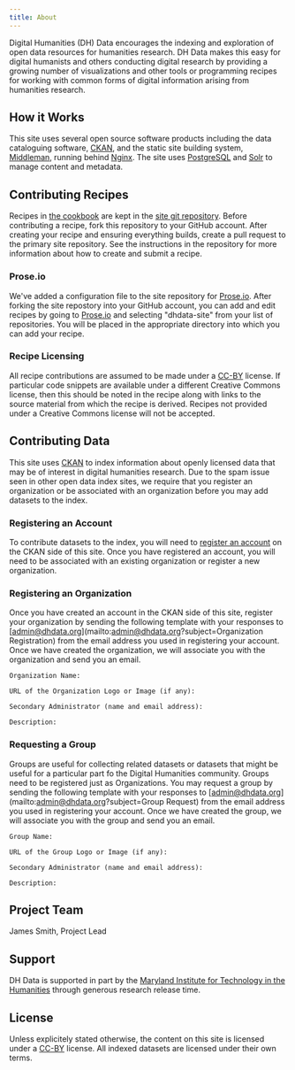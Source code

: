 ```yaml
---
title: About
---
```

Digital Humanities (DH) Data encourages the indexing and exploration of open data resources for humanities research. DH Data makes this easy for digital humanists and others conducting digital research by providing a growing number of visualizations and other tools or programming recipes for working with common forms of digital information arising from humanities research.

## How it Works

This site uses several open source software products including the data cataloguing software, [CKAN](http://ckan.org/), and the static site building system, [Middleman](http://middlemanapp.com/), running behind [Nginx](http://nginx.org/). The site uses [PostgreSQL](http://www.postgresql.org/) and [Solr](http://lucene.apache.org/solr/) to manage content and metadata. 

## Contributing Recipes

Recipes in [the cookbook](https://www.dhdata.org/cookbook/) are kept in the [site git repository](https://github.com/dhdata/dhdata-site). Before contributing a recipe, fork this repository to your GitHub account. After creating your recipe and ensuring everything builds, create a pull request to the primary site repository. See the instructions in the repository for more information about how to create and submit a recipe.

### Prose.io

We've added a configuration file to the site repository for [Prose.io](http://prose.io/). After forking the site repostory into your GitHub account, you can add and edit recipes by going to [Prose.io](http://prose.io/) and selecting "dhdata-site" from your list of repositories. You will be placed in the appropriate directory into which you can add your recipe.

### Recipe Licensing

All recipe contributions are assumed to be made under a [CC-BY](http://creativecommons.org/licenses/by/3.0/) license. If particular code snippets are available under a different Creative Commons license, then this should be noted in the recipe along with links to the source material from which the recipe is derived. Recipes not provided under a Creative Commons license will not be accepted.

## Contributing Data

This site uses [CKAN](http://ckan.org) to index information about openly licensed data that may be of interest in digital humanities research. Due to the spam issue seen in other open data index sites, we require that you register an organization or be associated with an organization before you may add datasets to the index.

### Registering an Account

To contribute datasets to the index, you will need to [register an account](https://www.dhdata.org/user/register) on the CKAN side of this site. Once you have registered an account, you will need to be associated with an existing organization or register a new organization.

### Registering an Organization

Once you have created an account in the CKAN side of this site, register your organization by sending the following template with your responses to [admin@dhdata.org](mailto:admin@dhdata.org?subject=Organization Registration) from the email address you used in registering your account. Once we have created the organization, we will associate you with the organization and send you an email.

```
Organization Name:

URL of the Organization Logo or Image (if any):

Secondary Administrator (name and email address):

Description:
```

### Requesting a Group

Groups are useful for collecting related datasets or datasets that might be useful for a particular part fo the Digital Humanities community. Groups need to be registered just as Organizations. You may request a group by sending the following template with your responses to [admin@dhdata.org](mailto:admin@dhdata.org?subject=Group Request) from the email address you used in registering your account. Once we have created the group, we will associate you with the group and send you an email.

```
Group Name:

URL of the Group Logo or Image (if any):

Secondary Administrator (name and email address):

Description:
```

## Project Team

James Smith, Project Lead

## Support

DH Data is supported in part by the [Maryland Institute for Technology in the Humanities](http://mith.umd.edu/) through generous research release time.

## License

Unless explicitely stated otherwise, the content on this site is licensed under a [CC-BY](http://creativecommons.org/licenses/by/3.0/) license. All indexed datasets are licensed under their own terms.
